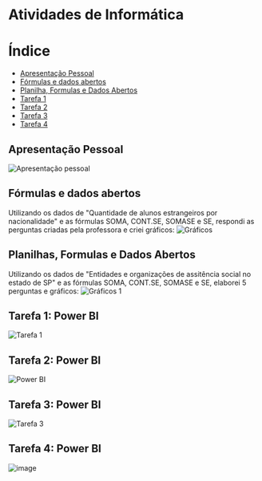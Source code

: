 # Atividades de Informática

# Índice

* [Apresentação Pessoal](#apresentação)
* [Fórmulas e dados abertos](#fórmulas)
* [Planilha, Formulas e Dados Abertos](#planilhas)
* [Tarefa 1](#1)
* [Tarefa 2](#2)
* [Tarefa 3](#3)
* [Tarefa 4](#4)
  
## Apresentação Pessoal
![Apresentação pessoal](https://github.com/user-attachments/assets/69c4cb5d-d6a6-4bc9-8041-f04f7b4f493c)

## Fórmulas e dados abertos
Utilizando os dados de "Quantidade de alunos estrangeiros por nacionalidade" e as fórmulas  SOMA, CONT.SE, SOMASE e SE, respondi as perguntas criadas pela professora e criei gráficos:
![Gráficos](https://github.com/user-attachments/assets/def9f345-de29-4052-8378-082e629795b4)

## Planilhas, Formulas e Dados Abertos
Utilizando os dados de "Entidades e organizações de assitência social no estado de SP" e as fórmulas SOMA, CONT.SE, SOMASE e SE, elaborei 5 perguntas e gráficos:
![Gráficos 1](https://github.com/user-attachments/assets/27d24549-02a1-4968-9cb5-4ea00a606c2e)

## Tarefa 1: Power BI
![Tarefa 1](https://github.com/user-attachments/assets/f5401d52-359c-4e9b-80f6-a8fd28330850)

## Tarefa 2: Power BI
![Power BI](https://github.com/user-attachments/assets/0190d94b-f6d5-4d07-9fb9-8720d36a6b73)

## Tarefa 3: Power BI
![Tarefa 3](https://github.com/user-attachments/assets/97764106-ca20-44b2-944e-33c832346bd3)

## Tarefa 4: Power BI
![image](https://github.com/user-attachments/assets/1e06507f-236d-4465-ab00-02f1fa862b22)

